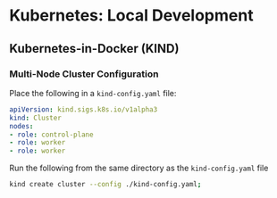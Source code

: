 # Kubernetes: Local Development

## Kubernetes-in-Docker (KIND)

### Multi-Node Cluster Configuration

Place the following in a `kind-config.yaml` file:

```yaml
apiVersion: kind.sigs.k8s.io/v1alpha3
kind: Cluster
nodes:
- role: control-plane
- role: worker
- role: worker
```

Run the following from the same directory as the `kind-config.yaml` file

```sh
kind create cluster --config ./kind-config.yaml;
```

